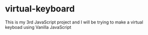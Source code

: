 # virtual-keyboard
 This is my 3rd JavaScript project and I will be trying to make a virtual keyboad using Vanilla JavaScript

